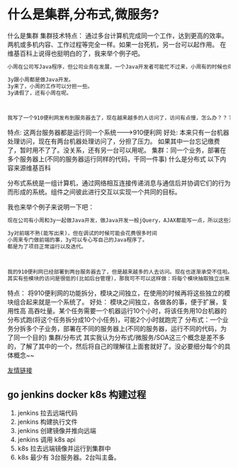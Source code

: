 # 什么是集群,分布式,微服务?

<imageX></imageX>

什么是集群
集群技术特点：
通过多台计算机完成同一个工作，达到更高的效率。
两机或多机内容、工作过程等完全一样。如果一台死机，另一台可以起作用。
在维基百科上说得也挺明白的了，我来举个例子吧。

```txt
小周在公司写Java程序，但公司业务在发展，一个Java开发者可能忙不过来，小周有的时候也得请个假呀。于是请了3y过去一起做Java开发。平时小周和3y就写Java程序，但3y可能有事要回学校一趟。没事，公司还有小周做Java开发呢，公司开发还能继续运作。

3y跟小周都是做Java开发。
3y来了，小周的工作可以分担一些。
3y请假了，还有小周在呢。



我写了一个910便利网发布到服务器去了，现在越来越多的人访问了，访问有点慢，怎么办？？？很简单，(只有充钱才能变强)，加配置吧(加cpu，加内存)。升级完配置之后，访问人数越来越多，于是发现又不禁用啦，在这台机器上加配置已经解决不了了，怎么办？？？很简单，(只有充钱才能变强)，我再买一台服务器，将910便利网也发布到新买的这台服务器上去。

```

特点: 这两台服务器都是运行同一个系统--->910便利网
好处:
本来只有一台机器处理访问，现在有两台机器处理访问了，分担了压力。
如果其中一台忘记缴费了，暂时用不了了。没关系，还有另一台可以用呢。
集群：同一个业务，部署在多个服务器上(不同的服务器运行同样的代码，干同一件事)
什么是分布式
以下内容来源维基百科

分布式系统是一组计算机，通过网络相互连接传递消息与通信后并协调它们的行为而形成的系统。组件之间彼此进行交互以实现一个共同的目标。

我也来举个例子来说明一下吧：

```txt
现在公司有小周和3y一起做Java开发，做Java开发一般jQuery，AJAX都能写一点，所以这些活都由我们来干。可是呢，3y对前端不是很熟，有的时候调试半天都调不出来。老板认为3y是真的菜！于是让小周专门来处理前端的事情。这样3y就高兴了，可以专心写自己的Java，前端就专门交由小周负责了。于是，小周和3y就变成了协作开发。

3y对前端不熟(能写出来)，但在调试的时候可能会花费很多时间
小周来专门做前端的事，3y可以专心写自己的Java程序了。
都是为了项目正常运行以及迭代。



我的910便利网已经部署到两台服务器去了，但是越来越多的人去访问。现在也逐渐承受不住啦。那现在怎么办啊？？那继续充钱变强？？作为一个理智的我，肯定得想想是哪里有问题。现在910便利网的模块有好几个，全都丢在同一个Tomcat里边。
其实有些模块的访问是很低的(比如后台管理)，那我可不可以这样做：将每个模块抽取独立出来，访问量大的模块用好的服务器装着，没啥人访问的模块用差的服务器装着。这样的好处是：一、资源合理利用了(没人访问的模块用性能差的服务器，访问量大的模块单独提升性能就好了)。二、耦合度降低了：每个模块独立出来，各干各的事(专业的人做专业的事)，便于扩展
```

特点：
将910便利网的功能拆分，模块之间独立，在使用的时候再将这些独立的模块组合起来就是一个系统了。
好处：
模块之间独立，各做各的事，便于扩展，复用性高
高吞吐量。某个任务需要一个机器运行10个小时，将该任务用10台机器的分布式跑(将这个任务拆分成10个小任务)，可能2个小时就跑完了
分布式：一个业务分拆多个子业务，部署在不同的服务器上(不同的服务器，运行不同的代码，为了同一个目的)
集群/分布式
其实我认为分布式/微服务/SOA这三个概念是差不多的，了解了其中的一个，然后将自己的理解往上面套就好了。没必要细分每个的具体概念~~

[友情链接](https://www.jianshu.com/p/d4fb16fafc2e)

## go jenkins docker k8s 构建过程

1. jenkins 拉去远端代码
2. jenkins 构建执行文件
3. jenkins 创建镜像并推向远端
4. jenkins 调用 k8s api
5. k8s 拉去远端镜像并运行到集群中
6. k8s 最少有 3台服务器。2台叫主备。